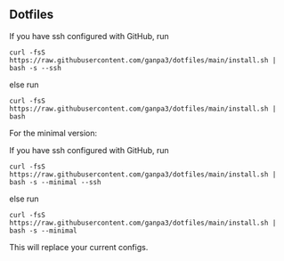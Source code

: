 ## Dotfiles

If you have ssh configured with GitHub, run
```
curl -fsS https://raw.githubusercontent.com/ganpa3/dotfiles/main/install.sh | bash -s --ssh
```
else run
```
curl -fsS https://raw.githubusercontent.com/ganpa3/dotfiles/main/install.sh | bash
```

For the minimal version:

If you have ssh configured with GitHub, run
```
curl -fsS https://raw.githubusercontent.com/ganpa3/dotfiles/main/install.sh | bash -s --minimal --ssh
```
else run
```
curl -fsS https://raw.githubusercontent.com/ganpa3/dotfiles/main/install.sh | bash -s --minimal
```

This will replace your current configs.
